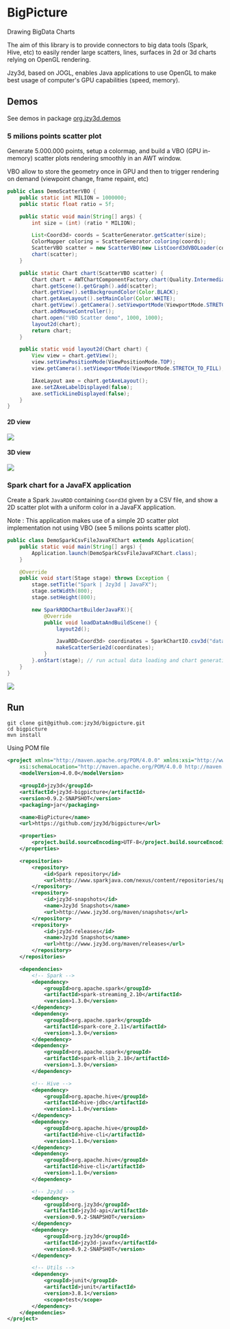 # BigPicture
Drawing BigData Charts

The aim of this library is to provide connectors to big data tools (Spark, Hive, etc) to easily render large scatters, lines, surfaces in 2d or 3d charts relying on OpenGL rendering.

Jzy3d, based on JOGL, enables Java applications to use OpenGL to make best usage of computer's GPU capabilities (speed, memory).

## Demos

See demos in package <a href="https://github.com/jzy3d/jzy3d-bigviz/blob/master/src/test/java/org/jzy3d/demos/">org.jzy3d.demos</a>



### 5 milions points scatter plot

Generate 5.000.000 points, setup a colormap, and build a VBO (GPU in-memory) scatter plots rendering smoothly in an AWT window.

VBO allow to store the geometry once in GPU and then to trigger rendering on demand (viewpoint change, frame repaint, etc)


```java
public class DemoScatterVBO {
    public static int MILION = 1000000;
    public static float ratio = 5f;

    public static void main(String[] args) {
        int size = (int) (ratio * MILION);

        List<Coord3d> coords = ScatterGenerator.getScatter(size);
        ColorMapper coloring = ScatterGenerator.coloring(coords);
        ScatterVBO scatter = new ScatterVBO(new ListCoord3dVBOLoader(coords, coloring));
        chart(scatter);
    }

    public static Chart chart(ScatterVBO scatter) {
        Chart chart = AWTChartComponentFactory.chart(Quality.Intermediate, "awt");
        chart.getScene().getGraph().add(scatter);
        chart.getView().setBackgroundColor(Color.BLACK);
        chart.getAxeLayout().setMainColor(Color.WHITE);
        chart.getView().getCamera().setViewportMode(ViewportMode.STRETCH_TO_FILL);
        chart.addMouseController();
        chart.open("VBO Scatter demo", 1000, 1000);
        layout2d(chart);
        return chart;
    }

    public static void layout2d(Chart chart) {
        View view = chart.getView();
        view.setViewPositionMode(ViewPositionMode.TOP);
        view.getCamera().setViewportMode(ViewportMode.STRETCH_TO_FILL);

        IAxeLayout axe = chart.getAxeLayout();
        axe.setZAxeLabelDisplayed(false);
        axe.setTickLineDisplayed(false);
    }
}
```



#### 2D view
<img src="doc/images/scatter-5G-2d.png"/>

#### 3D view
<img src="doc/images/scatter-5G-3d.png"/>

### Spark chart for a JavaFX application

Create a Spark ```JavaRDD``` containing ```Coord3d``` given by a CSV file, and show a 2D scatter plot with a uniform color in a JavaFX application.

Note : This application makes use of a simple 2D scatter plot implementation not using VBO (see 5 milions points scatter plot).


```java
public class DemoSparkCsvFileJavaFXChart extends Application{
    public static void main(String[] args) {
        Application.launch(DemoSparkCsvFileJavaFXChart.class);
    }

    @Override
    public void start(Stage stage) throws Exception {
        stage.setTitle("Spark | Jzy3d | JavaFX");
        stage.setWidth(800);
        stage.setHeight(800);

        new SparkRDDChartBuilderJavaFX(){
            @Override
            public void loadDataAndBuildScene() {
                layout2d();

                JavaRDD<Coord3d> coordinates = SparkChartIO.csv3d("data/random/random-4000.csv");
                makeScatterSerie2d(coordinates);
            }
        }.onStart(stage); // run actual data loading and chart generation
    }
}
```

<img src="doc/images/scatter-5k-2d.png"/>

## Run

```
git clone git@github.com:jzy3d/bigpicture.git
cd bigpicture
mvn install
```

Using POM file

```xml
<project xmlns="http://maven.apache.org/POM/4.0.0" xmlns:xsi="http://www.w3.org/2001/XMLSchema-instance"
	xsi:schemaLocation="http://maven.apache.org/POM/4.0.0 http://maven.apache.org/xsd/maven-4.0.0.xsd">
	<modelVersion>4.0.0</modelVersion>

	<groupId>jzy3d</groupId>
	<artifactId>jzy3d-bigpicture</artifactId>
	<version>0.9.2-SNAPSHOT</version>
	<packaging>jar</packaging>

	<name>BigPicture</name>
	<url>https://github.com/jzy3d/bigpicture</url>

	<properties>
		<project.build.sourceEncoding>UTF-8</project.build.sourceEncoding>
	</properties>

	<repositories>
		<repository>
			<id>Spark repository</id>
			<url>http://www.sparkjava.com/nexus/content/repositories/spark/</url>
		</repository>
		<repository>
			<id>jzy3d-snapshots</id>
			<name>Jzy3d Snapshots</name>
			<url>http://www.jzy3d.org/maven/snapshots</url>
		</repository>
		<repository>
			<id>jzy3d-releases</id>
			<name>Jzy3d Snapshots</name>
			<url>http://www.jzy3d.org/maven/releases</url>
		</repository>
	</repositories>

	<dependencies>
		<!-- Spark -->
		<dependency>
			<groupId>org.apache.spark</groupId>
			<artifactId>spark-streaming_2.10</artifactId>
			<version>1.3.0</version>
		</dependency>
		<dependency>
			<groupId>org.apache.spark</groupId>
			<artifactId>spark-core_2.11</artifactId>
			<version>1.3.0</version>
		</dependency>
		<dependency>
			<groupId>org.apache.spark</groupId>
			<artifactId>spark-mllib_2.10</artifactId>
			<version>1.3.0</version>
		</dependency>

		<!-- Hive -->
		<dependency>
			<groupId>org.apache.hive</groupId>
			<artifactId>hive-jdbc</artifactId>
			<version>1.1.0</version>
		</dependency>
		<dependency>
			<groupId>org.apache.hive</groupId>
			<artifactId>hive-cli</artifactId>
			<version>1.1.0</version>
		</dependency>
		<dependency>
			<groupId>org.apache.hive</groupId>
			<artifactId>hive-cli</artifactId>
			<version>1.1.0</version>
		</dependency>

		<!-- Jzy3d -->
		<dependency>
			<groupId>org.jzy3d</groupId>
			<artifactId>jzy3d-api</artifactId>
			<version>0.9.2-SNAPSHOT</version>
		</dependency>
		<dependency>
			<groupId>org.jzy3d</groupId>
			<artifactId>jzy3d-javafx</artifactId>
			<version>0.9.2-SNAPSHOT</version>
		</dependency>

		<!-- Utils -->
		<dependency>
			<groupId>junit</groupId>
			<artifactId>junit</artifactId>
			<version>3.8.1</version>
			<scope>test</scope>
		</dependency>
	</dependencies>
</project>
```
